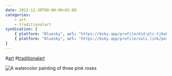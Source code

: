 ```yaml
---
date: 2022-12-30T00:00:00+02:00
categories:
    - art
    - traditionalart
syndication: [
    { platform: "Bluesky", url: "https://bsky.app/profile/did:plc:tjkokzqdnfzzlaxdjjzzzi5b/post/3k5xaqsxgls2x", hidden: true },
    { platform: "Bluesky", url: "https://bsky.app/profile/vali.link/post/3k5xaqsxgls2x" }
]
---
```

#<a href="/categories/art" class="p-category">art</a> #<a href="/categories/traditionalart" class="p-category">traditionalart</a>

<img class="u-featured" src="/posts/2022-12-30_0000/roses.jpeg" alt="A watercolor painting of three pink roses">
